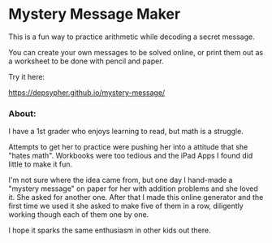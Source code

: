 # Mystery Message Maker

This is a fun way to practice arithmetic while decoding a secret message.

You can create your own messages to be solved online, or print them out as a worksheet to be done with pencil and paper.

Try it here:

https://depsypher.github.io/mystery-message/

### About:
I have a 1st grader who enjoys learning to read, but math is a struggle.

Attempts to get her to practice were pushing her into a attitude that she "hates math". Workbooks were too tedious and
the iPad Apps I found did little to make it fun.

I'm not sure where the idea came from, but one day I hand-made a "mystery message" on paper for her with addition
problems and she loved it. She asked for another one. After that I made this online generator and the first time we
used it she asked to make five of them in a row, diligently working though each of them one by one.

I hope it sparks the same enthusiasm in other kids out there.
